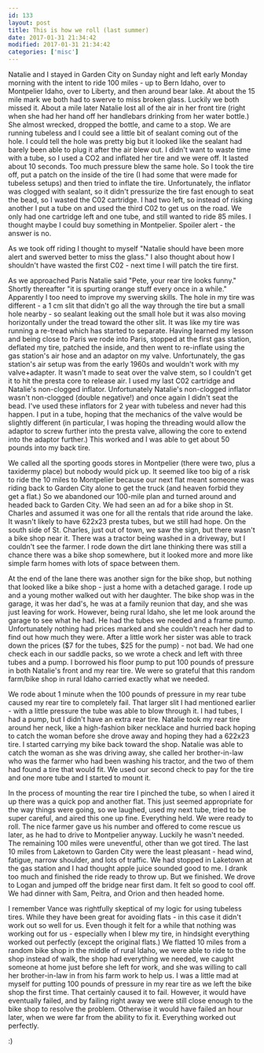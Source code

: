 ```yaml
---
id: 133
layout: post
title: This is how we roll (last summer)
date: 2017-01-31 21:34:42
modified: 2017-01-31 21:34:42
categories: ['misc']
---
```


Natalie and I stayed in Garden City on Sunday night and left early Monday morning with the intent to ride 100 miles - up to Bern Idaho, over to Montpelier Idaho, over to Liberty, and then around bear lake. At about the 15 mile mark we both had to swerve to miss broken glass. Luckily we both missed it. About a mile later Natalie lost all of the air in her front tire (right when she had her hand off her handlebars drinking from her water bottle.) She almost wrecked, dropped the bottle, and came to a stop. We are running tubeless and I could see a little bit of sealant coming out of the hole. I could tell the hole was pretty big but it looked like the sealant had barely been able to plug it after the air blew out. I didn't want to waste time with a tube, so I used a CO2 and inflated her tire and we were off. It lasted about 10 seconds. Too much pressure blew the same hole. So I took the tire off, put a patch on the inside of the tire (I had some that were made for tubeless setups) and then tried to inflate the tire. Unfortunately, the inflator was clogged with sealant, so it didn't pressurize the tire fast enough to seat the bead, so I wasted the C02 cartridge. I had two left, so instead of risking another I put a tube on and used the third C02 to get us on the road. We only had one cartridge left and one tube, and still wanted to ride 85 miles. I thought maybe I could buy something in Montpelier. Spoiler alert - the answer is no.

As we took off riding I thought to myself "Natalie should have been more alert and swerved better to miss the glass." I also thought about how I shouldn't have wasted the first C02 - next time I will patch the tire first.

As we approached Paris Natalie said "Pete, your rear tire looks funny." Shortly thereafter "it is spurting orange stuff every once in a while." Apparently I too need to improve my swerving skills. The hole in my tire was different - a 1 cm slit that didn't go all the way through the tire but a small hole nearby - so sealant leaking out the small hole but it was also moving horizontally under the tread toward the other slit. It was like my tire was running a re-tread which has started to separate. Having learned my lesson and being close to Paris we rode into Paris, stopped at the first gas station, deflated my tire, patched the inside, and then went to re-inflate using the gas station's air hose and an adaptor on my valve. Unfortunately, the gas station's air setup was from the early 1960s and wouldn't work with my valve+adapter. It wasn't made to seat over the valve stem, so I couldn't get it to hit the presta core to release air. I used my last C02 cartridge and Natalie's non-clogged inflator. Unfortunately Natalie's non-clogged inflator wasn't non-clogged (double negative!) and once again I didn't seat the bead. I've used these inflators for 2 year with tubeless and never had this happen. I put in a tube, hoping that the mechanics of the valve would be slightly different (in particular, I was hoping the threading would allow the adaptor to screw further into the presta valve, allowing the core to extend into the adaptor further.) This worked and I was able to get about 50 pounds into my back tire.

We called all the sporting goods stores in Montpelier (there were two, plus a taxidermy place) but nobody would pick up. It seemed like too big of a risk to ride the 10 miles to Montpelier because our next flat meant someone was riding back to Garden City alone to get the truck (and heaven forbid they get a flat.) So we abandoned our 100-mile plan and turned around and headed back to Garden City. We had seen an ad for a bike shop in St. Charles and assumed it was one for all the rentals that ride around the lake. It wasn't likely to have 622x23 presta tubes, but we still had hope. On the south side of St. Charles, just out of town, we saw the sign, but there wasn't a bike shop near it. There was a tractor being washed in a driveway, but I couldn't see the farmer. I rode down the dirt lane thinking there was still a chance there was a bike shop somewhere, but it looked more and more like simple farm homes with lots of space between them.

At the end of the lane there was another sign for the bike shop, but nothing that looked like a bike shop - just a home with a detached garage. I rode up and a young mother walked out with her daughter. The bike shop was in the garage, it was her dad's, he was at a family reunion that day, and she was just leaving for work. However, being rural Idaho, she let me look around the garage to see what he had. He had the tubes we needed and a frame pump. Unfortunately nothing had prices marked and she couldn't reach her dad to find out how much they were. After a little work her sister was able to track down the prices ($7 for the tubes, $25 for the pump) - not bad. We had one check each in our saddle packs, so we wrote a check and left with three tubes and a pump. I borrowed his floor pump to put 100 pounds of pressure in both Natalie's front and my rear tire. We were so grateful that this random farm/bike shop in rural Idaho carried exactly what we needed.

We rode about 1 minute when the 100 pounds of pressure in my rear tube caused my rear tire to completely fail. That larger slit I had mentioned earlier - with a little pressure the tube was able to blow through it. I had tubes, I had a pump, but I didn't have an extra rear tire. Natalie took my rear tire around her neck, like a high-fashion biker necklace and hurried back hoping to catch the woman before she drove away and hoping they had a 622x23 tire. I started carrying my bike back toward the shop. Natalie was able to catch the woman as she was driving away, she called her brother-in-law who was the farmer who had been washing his tractor, and the two of them had found a tire that would fit. We used our second check to pay for the tire and one more tube and I started to mount it.

In the process of mounting the rear tire I pinched the tube, so when I aired it up there was a quick pop and another flat. This just seemed appropriate for the way things were going, so we laughed, used my next tube, tried to be super careful, and aired this one up fine. Everything held. We were ready to roll. The nice farmer gave us his number and offered to come rescue us later, as he had to drive to Montpelier anyway. Luckily he wasn't needed. The remaining 100 miles were uneventful, other than we got tired. The last 10 miles from Laketown to Garden City were the least pleasant - head wind, fatigue, narrow shoulder, and lots of traffic. We had stopped in Laketown at the gas station and I had thought apple juice sounded good to me. I drank too much and finished the ride ready to throw up. But we finished. We drove to Logan and jumped off the bridge near first dam. It felt so good to cool off. We had dinner with Sam, Peitra, and Orion and then headed home.

I remember Vance was rightfully skeptical of my logic for using tubeless tires. While they have been great for avoiding flats - in this case it didn't work out so well for us.
Even though it felt for a while that nothing was working out for us - especially when I blew my tire, in hindsight everything worked out perfectly (except the original flats.) We flatted 10 miles from a random bike shop in the middle of rural Idaho, we were able to ride to the shop instead of walk, the shop had everything we needed, we caught someone at home just before she left for work, and she was willing to call her brother-in-law in from his farm work to help us. I was a little mad at myself for putting 100 pounds of pressure in my rear tire as we left the bike shop the first time. That certainly caused it to fail. However, it would have eventually failed, and by failing right away we were still close enough to the bike shop to resolve the problem. Otherwise it would have failed an hour later, when we were far from the ability to fix it. Everything worked out perfectly.

:)
